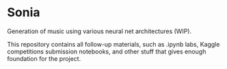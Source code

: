 # Sonia
Generation of music using various neural net architectures (WIP).

This repository contains all follow-up materials, such as .ipynb labs, Kaggle competitions submission notebooks, and other stuff that gives enough foundation for the project.
